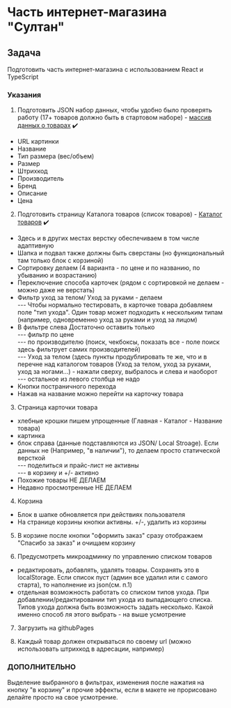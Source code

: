 # Часть интернет-магазина "Султан"

## Задача
Подготовить часть интернет-магазина с использованием React и TypeScript<br>

### Указания
1. Подготовить JSON набор данных, чтобы удобно было проверять работу (17+ товаров должно быть в стартовом наборе) - 
[массив данных о товарах](https://github.com/damirios/hotels_frontend_online-store/blob/main/src/data/productsDB.ts) :heavy_check_mark:

* URL картинки
* Название
* Тип размера (вес/объем)
* Размер
* Штрихкод
* Производитель
* Бренд
* Описание
* Цена

2. Подготовить страницу Каталога товаров (список товаров) - [Каталог товаров](https://github.com/damirios/hotels_frontend_online-store/blob/main/src/components/Content.tsx) :heavy_check_mark:
* Здесь и в других местах верстку обеспечиваем в том числе адаптивную
* Шапка и подвал также должны быть сверстаны (но функциональный там только блок с корзиной)
* Сортировку делаем (4 варианта - по цене и по названию, по убыванию и возрастанию)
* Переключение способа карточек (рядом с сортировкой не делаем - можно даже не верстать)
* Фильтр уход за телом/ Уход за руками - делаем<br>
--- Чтобы нормально тестировать, в карточке товара добавляем поле "тип ухода". Один товар может подходить к нескольким типам (например, одновременно уход за руками и уход за лицом)
* В фильтре слева Достаточно оставить только<br>
--- фильтр по цене<br>
--- по производителю (поиск, чекбоксы, показать все - поле поиск здесь фильтрует самих производителей)<br>
--- Уход за телом (здесь пункты продублировать те же, что и в перечне над каталогом товаров (Уход за телом, уход за руками, уход за ногами...) - нажали сверху, выбралось и слева и наоборот<br>
--- остальное из левого столбца не надо
* Кнопки постраничного перехода
* Нажав на название можно перейти на карточку товара

3. Страница карточки товара
* хлебные крошки пишем упрощенные (Главная - Каталог - Название товара)
* картинка
* блок справа (данные подставляются из JSON/ Local Stroage). Если данных не (Например, "в наличии"), то делаем просто статической версткой<br>
--- поделиться и прайс-лист не активны<br>
--- в корзину и +/- активно
* Похожие товары НЕ ДЕЛАЕМ
* Недавно просмотренные НЕ ДЕЛАЕМ

4. Корзина
* Блок в шапке обновляется при действиях пользователя
* На странице корзины кнопки активны. +/-, удалить из корзины

5. В корзине после кнопки "оформить заказ" сразу отображаем "Спасибо за заказ" и очищаем корзину

6. Предусмотреть микроадминку по управлению списком товаров
* редактировать, добавлять, удалять товары. Сохранять это в localStorage. Если список пуст (админ все удалил или с самого старта), то наполнение из json(см. п.1)
* отдельная возможность работать со списком типов ухода. При добавлении/редактировании тип ухода из выпадающего списка. Типов ухода должна быть возможность задать несколько. Какой именно способ ля этого выбрать - на выше усмотрение

7. Загрузить на githubPages

8. Каждый товар должен открываться по своему url (можно использовать штрихкод в адресации, например)

### ДОПОЛНИТЕЛЬНО
Выделение выбранного в фильтрах, изменения после нажатия на кнопку "в корзину" и прочие эффекты, если в макете не прорисовано делайте просто на свое усмотрение.
